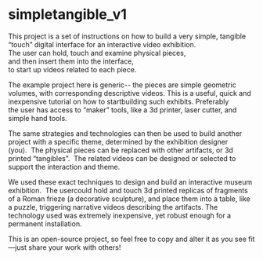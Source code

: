 # simpletangible_v1

This project is a set of instructions on how to build a very simple, tangible “touch” digital interface for an interactive video exhibition.  The user can hold, touch and examine physical pieces, and then insert them into the interface, to start up videos related to each piece.

The example project here is generic-- the pieces are simple geometric volumes, with corresponding descriptive videos. This is a useful, quick and inexpensive tutorial on how to startbuilding such exhibits. Preferably the user has access to “maker” tools, like a 3d printer, laser cutter, and simple hand tools.

The same strategies and technologies can then be used to build another project with a specific theme, determined by the exhibition designer (you).  The physical pieces can be replaced with other artifacts, or 3d printed “tangibles”.  The related videos can be designed or selected to support the interaction and theme.

We used these exact techniques to design and build an interactive museum exhibition.  The usercould hold and touch 3d printed replicas of fragments of a Roman frieze (a decorative sculpture), and place them into a table, like a puzzle, triggering narrative videos describing the artifacts. The technology used was extremely inexpensive, yet robust enough for a permanent installation.

This is an open-source project, so feel free to copy and alter it as you see fit—just share your work with others!
